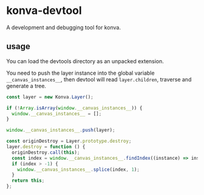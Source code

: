 # konva-devtool
A development and debugging tool for konva.

## usage
You can load the devtools directory as an unpacked extension.

You need to push the layer instance into the global variable `__canvas_instances__`, then devtool will read `layer.children`, traverse and generate a tree.


```js
const layer = new Konva.Layer();

if (!Array.isArray(window.__canvas_instances__)) {
  window.__canvas_instances__ = [];
}

window.__canvas_instances__.push(layer);

const originDestroy = Layer.prototype.destroy;
layer.destroy = function () {
  originDestroy.call(this);
  const index = window.__canvas_instances__.findIndex((instance) => instance === this);
  if (index > -1) {
    window.__canvas_instances__.splice(index, 1);
  }
  return this;
};
```
